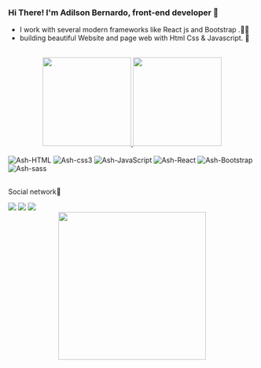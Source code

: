 ### Hi There!  I'm Adilson Bernardo,  front-end developer 👋

- I work with several modern frameworks like React js and Bootstrap .🧑‍💻 <br/>
- building beautiful Website and page web with Html Css  & Javascript. 💙<br/>


<div align="center">
  <br/>
  <a href="https://github.com/AdilsonBernardo">
    <img height="180em" src="https://github-readme-stats.vercel.app/api?username=AdilsonBernardo&show_icons=true&theme=rose_pine&include_all_commits=true&count_private=true"/>
    <img height="180em" src="https://github-readme-stats.vercel.app/api/top-langs/?username=AdilsonBernardo&layout=compact&langs_count=7&theme=rose_pine"/>
  </a>
   <br/>
</div>


<div style="display: inline_block"><br>
   <img alt="Ash-HTML" src="https://img.shields.io/badge/HTML5-ff69b4?style=for-the-badge&logo=html5&logoColor=white" />
  <img alt="Ash-css3" src="https://img.shields.io/badge/CSS3-1572B6?style=for-the-badge&logo=css3&logoColor=white" />
  <img alt="Ash-JavaScript" src="https://img.shields.io/badge/JavaScript-F7DF1E?style=for-the-badge&logo=javascript&logoColor=white" />
    <img alt="Ash-React" src="https://img.shields.io/badge/React-20232A?style=for-the-badge&logo=react&logoColor=61DAFB" />
    <img alt="Ash-Bootstrap" src="https://img.shields.io/badge/Bootstrap-563D7C?style=for-the-badge&logo=bootstrap&logoColor=white" />
      <img alt="Ash-sass" src="https://img.shields.io/badge/Sass-CC6699?style=for-the-badge&logo=sass&logoColor=white" />


</div>

## 
Social network📱
  
  <div> 
  <a href="https://instagram.com/gelsonbernardo77" target="_blank"><img src="https://img.shields.io/badge/-Instagram-%23E4405F?style=for-the-badge&logo=instagram&logoColor=white" target="_blank"></a>
  <a href = "mailto:adilsonber@outlook.com"><img src="https://img.shields.io/badge/-Gmail-ff69b4?style=for-the-badge&logo=gmail&logoColor=white" target="_blank"></a>
  <a href="https://www.linkedin.com/in/Jone malundo/" target="_blank"><img src="https://img.shields.io/badge/-LinkedIn-%230077B5?style=for-the-badge&logo=linkedin&logoColor=white" target="_blank"></a> 
 
</div>


<div id="header" align="center">
  <img src="https://" width="300"/>
</div>

  







